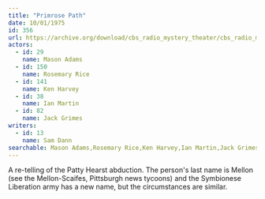 ```yaml
---
title: "Primrose Path"
date: 10/01/1975
id: 356
url: https://archive.org/download/cbs_radio_mystery_theater/cbs_radio_mystery_theater-0351-0400.zip/cbs_radio_mystery_theater-0351-0400%2Fcbsrmt_0356_primrose_path.mp3
actors:  
  - id: 29
    name: Mason Adams  
  - id: 150
    name: Rosemary Rice  
  - id: 141
    name: Ken Harvey  
  - id: 38
    name: Ian Martin  
  - id: 82
    name: Jack Grimes
writers:  
  - id: 13
    name: Sam Dann
searchable: Mason Adams,Rosemary Rice,Ken Harvey,Ian Martin,Jack Grimes Sam Dann
---
```

A re-telling of the Patty Hearst abduction. The person's last name is Mellon (see the Mellon-Scaifes, Pittsburgh news tycoons) and the Symbionese Liberation army has a new name, but the circumstances are similar.